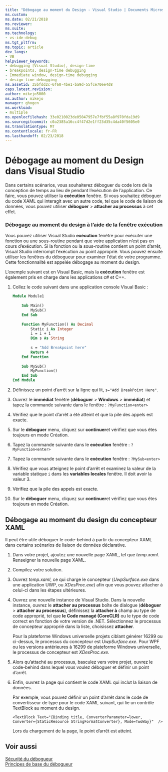 ```yaml
---
title: "Débogage au moment du Design - Visual Studio | Documents Microsoft"
ms.custom: 
ms.date: 02/21/2018
ms.reviewer: 
ms.suite: 
ms.technology:
- vs-ide-debug
ms.tgt_pltfrm: 
ms.topic: article
dev_langs:
- VB
helpviewer_keywords:
- debugging [Visual Studio], design-time
- breakpoints, design-time debugging
- Immediate window, design-time debugging
- design-time debugging
ms.assetid: 35bfdd2c-6f60-4be1-ba9d-55fce70ee4d8
caps.latest.revision: 
author: mikejo5000
ms.author: mikejo
manager: ghogen
ms.workload:
- multiple
ms.openlocfilehash: 33e0210023de05047957e7fbf55a8f970fda19d9
ms.sourcegitcommit: c0a2385a16cc4f47d2e1ff23d35c4da40f5605e0
ms.translationtype: MT
ms.contentlocale: fr-FR
ms.lasthandoff: 02/23/2018
---
```

# <a name="debug-at-design-time-in-visual-studio"></a>Débogage au moment du Design dans Visual Studio

Dans certains scénarios, vous souhaiterez déboguer du code lors de la conception de temps au lieu de pendant l’exécution de l’application. Ce faire, vous pouvez utiliser la **exécution** fenêtre. Si vous souhaitez déboguer du code XAML qui interagit avec un autre code, tel que le code de liaison de données, vous pouvez utiliser **déboguer** > **attacher au processus** à cet effet.
  
### <a name="debug-at-design-time-using-the-immediate-window"></a>Débogage au moment du design à l’aide de la fenêtre exécution  

Vous pouvez utiliser Visual Studio **exécution** fenêtre pour exécuter une fonction ou une sous-routine pendant que votre application n’est pas en cours d’exécution. Si la fonction ou la sous-routine contient un point d’arrêt, Visual Studio interrompt l’exécution au point approprié. Vous pouvez ensuite utiliser les fenêtres du débogueur pour examiner l’état de votre programme. Cette fonctionnalité est appelée débogage au moment du design.  

L’exemple suivant est en Visual Basic, mais la **exécution** fenêtre est également pris en charge dans les applications c# et C++.
  
1.  Collez le code suivant dans une application console Visual Basic :  
  
    ```vb  
    Module Module1  
  
        Sub Main()  
            MySub()  
        End Sub  
  
        Function MyFunction() As Decimal  
            Static i As Integer  
            i = i + 1  
            Dim s As String  
  
            s = "Add Breakpoint here"  
            Return 4  
        End Function  
  
        Sub MySub()  
            MyFunction()  
        End Sub  
    End Module  
    ```  
  
2.  Définissez un point d’arrêt sur la ligne qui lit, `s="Add BreakPoint Here"`.  
  
3.  Ouvrez le **immédiat** fenêtre (**déboguer** > **Windows** > **immédiat**) et tapez la commande suivante dans le fenêtre : `?MyFunction<enter>`  
  
4.  Vérifiez que le point d’arrêt a été atteint et que la pile des appels est exacte.  
  
5.  Sur le **déboguer** menu, cliquez sur **continuer**et vérifiez que vous êtes toujours en mode Création.  
  
6.  Tapez la commande suivante dans le **exécution** fenêtre : `?MyFunction<enter>`  
  
7.  Tapez la commande suivante dans le **exécution** fenêtre : `?MySub<enter>`  
  
8.  Vérifiez que vous atteignez le point d’arrêt et examinez la valeur de la variable statique `i` dans les **variables locales** fenêtre. Il doit avoir la valeur 3.  
  
9. Vérifiez que la pile des appels est exacte.  
  
10. Sur le **déboguer** menu, cliquez sur **continuer**et vérifiez que vous êtes toujours en mode Création.  

## <a name="debug-at-design-time-from-the-xaml-designer"></a>Débogage au moment du design du concepteur XAML

Il peut être utile déboguer le code-behind à partir du concepteur XAML dans certains scénarios de liaison de données déclarative.

1. Dans votre projet, ajoutez une nouvelle page XAML, tel que *temp.xaml*. Renseigner la nouvelle page XAML. 

1. Compilez votre solution.

1. Ouvrez *temp.xaml*, ce qui charge le concepteur (*UwpSurface.exe* dans une application UWP, ou *XDesProc.exe*) afin que vous pouvez attacher à celui-ci dans les étapes ultérieures. 

1. Ouvrez une nouvelle instance de Visual Studio. Dans la nouvelle instance, ouvrez le **attacher au processus** boîte de dialogue (**déboguer** > **attacher au processus**), définissez la **attacher à** champ au type de code approprié, tel que **le Code managé (CoreCLR)** ou le type de code correct en fonction de votre version de .NET. Sélectionnez le processus de concepteur approprié dans la liste, choisissez **attacher**.

    Pour la plateforme Windows universelle projets ciblant générer 16299 ou ci-dessus, le processus du concepteur est *UwpSurface.exe*. Pour WPF ou les versions antérieures à 16299 de plateforme Windows universelle, le processus de concepteur est *XDesProc.exe*.

1. Alors qu’attaché au processus, basculez vers votre projet, ouvrez le code-behind dans lequel vous voulez déboguer et définir un point d’arrêt.

1. Enfin, ouvrez la page qui contient le code XAML qui inclut la liaison de données.

    Par exemple, vous pouvez définir un point d’arrêt dans le code de convertisseur de type pour le code XAML suivant, qui lie un contrôle TextBlock au moment du design.

    ```xaml
    <TextBlock Text="{Binding title, ConverterParameter=lower, Converter={StaticResource StringFormatConverter}, Mode=TwoWay}"  />
    ```
   Lors du chargement de la page, le point d’arrêt est atteint.
  
## <a name="see-also"></a>Voir aussi  
 [Sécurité du débogueur](../debugger/debugger-security.md)   
 [Principes de base du débogueur](../debugger/debugger-basics.md)
